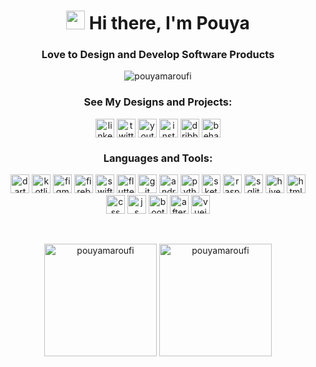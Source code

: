 <h1 align="center"> <img src="https://raw.githubusercontent.com/aemmadi/aemmadi/master/wave.gif" width="30"> Hi there, I'm Pouya </h1>


<h3 align="center">Love to Design and Develop Software Products</h3> 


<p align="center"><img src="https://github-readme-streak-stats.herokuapp.com/?user=pouyamaroufi&theme=black-ice&hide_border=true&stroke=0000&background=0D1117&ring=e05397&fire=e05397&currStreakLabel=e05397&bg_color=30,e96443,904e95&title_color=fff&text_color=fff" alt="pouyamaroufi" /></p>


<h3 align="center">See My Designs and Projects:</h3>
<p align="center">
<a href="https://www.linkedin.com/in/pouya-maroufi" target="blank"><img align="center" src="https://www.vectorlogo.zone/logos/linkedin/linkedin-tile.svg" alt="linkedin" height="30" width="30" /></a>
<a href="https://twitter.com/pouyamaroufi" target="blank"><img align="center" src="https://www.vectorlogo.zone/logos/twitter/twitter-tile.svg" alt="twitter" height="30" width="30" /></a>
<a href="https://www.youtube.com/channel/UCDyv2STOk7SU8_eNOPkvbCw" target="blank"><img align="center" src="https://www.vectorlogo.zone/logos/youtube/youtube-tile.svg" alt="youtube" height="30" width="30" /></a>
<a href="https://www.instagram.com/pouya.maroufi" target="blank"><img align="center" src="https://www.vectorlogo.zone/logos/instagram/instagram-tile.svg" alt="instagram" height="30" width="30" /></a>
<a href="https://dribbble.com/pouyamaroufi" target="blank"><img align="center" src="https://www.vectorlogo.zone/logos/dribbble/dribbble-icon.svg" alt="dribbble" height="30" width="30" /></a>
<a href="https://www.behance.net/pouyamaroufi" target="blank"><img align="center" src="https://seeklogo.com/images/B/behance-logo-1373E40919-seeklogo.com.png" alt="behance" height="30" width="30" /></a>

</p>

<h3 align="center">Languages and Tools:</h3> 


<p align="center"><img src="https://www.vectorlogo.zone/logos/dartlang/dartlang-icon.svg" alt="dart" width="30" height="30"/> <img src="https://www.vectorlogo.zone/logos/kotlinlang/kotlinlang-icon.svg" alt="kotlin" width="30" height="30"/> <img src="https://www.vectorlogo.zone/logos/figma/figma-icon.svg" alt="figma" width="30" height="30"/> <img src="https://www.vectorlogo.zone/logos/firebase/firebase-icon.svg" alt="firebase" width="30" height="30"/> <img src="https://www.vectorlogo.zone/logos/swift/swift-icon.svg" alt="swift" width="30" height="30"/> <img src="https://www.vectorlogo.zone/logos/flutterio/flutterio-icon.svg" alt="flutter" width="30" height="30"/> <img src="https://www.vectorlogo.zone/logos/git-scm/git-scm-icon.svg" alt="git" width="30" height="30"/> <img src="https://www.vectorlogo.zone/logos/android/android-official.svg" alt="android" width="30" height="30"/> <img src="https://www.vectorlogo.zone/logos/python/python-icon.svg" alt="python" width="30" height="30"/> <img src="https://www.vectorlogo.zone/logos/sketchapp/sketchapp-icon.svg" alt="sketch" width="30" height="30"/> <img src="https://www.vectorlogo.zone/logos/raspberrypi/raspberrypi-icon.svg" alt="raspberrypi" width="30" height="30"/> <img src="https://www.vectorlogo.zone/logos/sqlite/sqlite-icon.svg" alt="sqlite" width="30" height="30"/> <img src="https://www.vectorlogo.zone/logos/hive/hive-icon.svg" alt="hive" width="30" height="30"/> <img src="https://www.vectorlogo.zone/logos/w3_html5/w3_html5-icon.svg" alt="html" width="30" height="30"/> <img src="https://www.vectorlogo.zone/logos/w3_css/w3_css-icon.svg" alt="css" width="30" height="30"/> <img src="https://upload.vectorlogo.zone/logos/javascript/images/239ec8a4-163e-4792-83b6-3f6d96911757.svg" alt="js" width="30" height="30"/> <img src="https://www.vectorlogo.zone/logos/getbootstrap/getbootstrap-icon.svg" alt="bootstrap" width="30" height="30"/> <img src="https://seeklogo.com/images/A/adobe-after-effects-logo-960B473FE4-seeklogo.com.png" alt="after effect" width="30" height="30"/> <img src="https://www.vectorlogo.zone/logos/vuejs/vuejs-icon.svg" alt=vuejs" width="30" height="30"/> </p>



<br>
<p align="center"><img height="180em" src="https://github-readme-stats.vercel.app/api?username=pouyamaroufi&hide_border=true&count_private=true&show_icons=true&theme=radical&bg_color=0D1117" alt="pouyamaroufi" align = "center"/>
<img height="180em" src="https://github-readme-stats.vercel.app/api/top-langs?username=pouyamaroufi&show_icons=true&locale=en&layout=compact&hide_border=true&theme=radical&bg_color=0D1117" alt="pouyamaroufi" align = "center"/></p>



